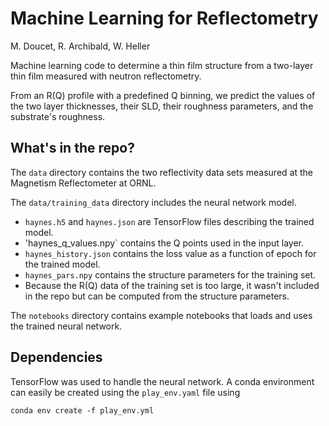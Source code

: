 # Machine Learning for Reflectometry
M. Doucet, R. Archibald, W. Heller

Machine learning code to determine a thin film structure from a 
two-layer thin film measured with neutron reflectometry.

From an R(Q) profile with a predefined Q binning, we predict the values
of the two layer thicknesses, their SLD, their roughness parameters, and
the substrate's roughness.

## What's in the repo?
The `data` directory contains the two reflectivity data sets measured at the Magnetism Reflectometer at ORNL.

The `data/training_data` directory includes the neural network model. 

  * `haynes.h5` and `haynes.json` are TensorFlow files describing the trained model.
  * 'haynes_q_values.npy` contains the Q points used in the input layer.
  * `haynes_history.json` contains the loss value as a function of epoch for the trained model.
  * `haynes_pars.npy` contains the structure parameters for the training set.
  * Because the R(Q) data of the training set is too large, it wasn't included in the repo but can be computed from the structure parameters.

The `notebooks` directory contains example notebooks that loads and
uses the trained neural network.

## Dependencies
TensorFlow was used to handle the neural network. A conda environment
can easily be created using the `play_env.yaml` file using

    conda env create -f play_env.yml
